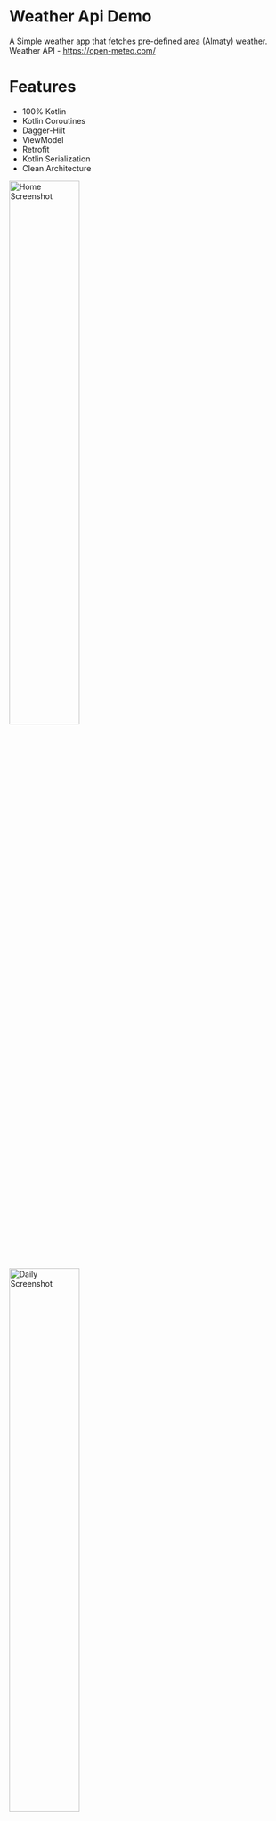 # Weather Api Demo
A Simple weather app that fetches pre-defined area (Almaty) weather. 
Weather API - https://open-meteo.com/

# Features
* 100% Kotlin
* Kotlin Coroutines
* Dagger-Hilt
* ViewModel
* Retrofit
* Kotlin Serialization
* Clean Architecture

<img src="../Screenshot_Home.png" alt="Home Screenshot" width="50%" />
<img src="../Screenshot_Daily.png" alt="Daily Screenshot" width="50%" />
